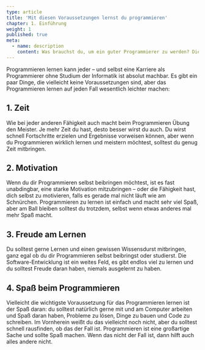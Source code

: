 ```yaml
---
type: article
title: 'Mit diesen Voraussetzungen lernst du programmieren'
chapter: 1. Einführung
weight: 1
published: true
meta:
  - name: description
    content: Was brauchst du, um ein guter Programmierer zu werden? Diese Voraussetzungen helfen dir dabei!
---
```


Programmieren lernen kann jeder – und selbst eine Karriere als Programmierer ohne Studium der Informatik ist absolut machbar. Es gibt ein paar Dinge, die vielleicht keine Voraussetzungen sind, aber das Programmieren lernen auf jeden Fall wesentlich leichter machen:

## 1. Zeit

Wie bei jeder anderen Fähigkeit auch macht beim Programmieren Übung den Meister. Je mehr Zeit du hast, desto besser wirst du auch. Du wirst schnell Fortschritte erzielen und Ergebnisse vorweisen können, aber wenn du Programmieren wirklich lernen und meistern möchtest, solltest du genug Zeit mitbringen.

## 2. Motivation

Wenn du dir Programmieren selbst beibringen möchtest, ist es fast unabdingbar, eine starke Motivation mitzubringen – oder die Fähigkeit hast, dich selbst zu motivieren, falls es gerade mal nicht läuft wie am Schnürchen. Programmieren zu lernen ist einfach und macht sehr viel Spaß, aber am Ball bleiben solltest du trotzdem, selbst wenn etwas anderes mal mehr Spaß macht.

## 3. Freude am Lernen

Du solltest gerne Lernen und einen gewissen Wissensdurst mitbringen, ganz egal ob du dir Programmieren selbst beibringst oder studierst. Die Software-Entwicklung ist ein weites Feld, es gibt endlos viel zu lernen und du solltest Freude daran haben, niemals ausgelernt zu haben.

## 4. Spaß beim Programmieren

Vielleicht die wichtigste Voraussetzung für das Programmieren lernen ist der Spaß daran: du solltest natürlich gerne mit und am Computer arbeiten und Spaß daran haben, Probleme zu lösen, Dinge zu bauen und Code zu schreiben. Im Vornherein weißt du das vielleicht noch nicht, aber du solltest schnell rausfinden, ob das der Fall ist. Programmieren ist eine großartige Sache und sollte Spaß machen. Wenn das nicht der Fall ist, dann hilft auch alles andere nicht.

